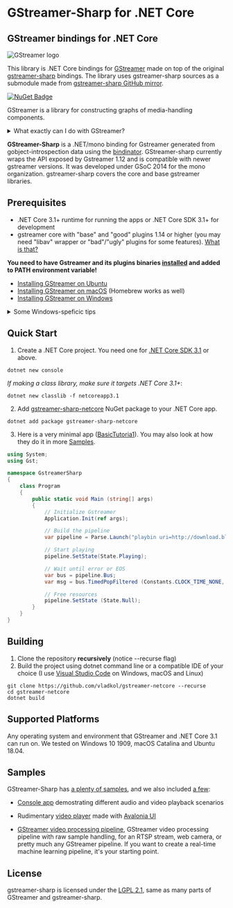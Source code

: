 # GStreamer-Sharp for .NET Core
## GStreamer bindings for .NET Core
![GStreamer logo](https://gstreamer.freedesktop.org/data/images/artwork/gstreamer-logo.svg)

This library is .NET Core bindings for [GStreamer](https://gstreamer.freedesktop.org/) made on top of the original [gstreamer-sharp](https://gitlab.freedesktop.org/gstreamer/gstreamer-sharp) bindings. The library uses gstreamer-sharp sources as a submodule made from [gstreamer-sharp GitHub mirror](https://github.com/GStreamer/gstreamer-sharp).

[![NuGet Badge](https://buildstats.info/nuget/gstreamer-sharp-netcore)](https://www.nuget.org/packages/gstreamer-sharp-netcore/)

GStreamer is a library for constructing graphs of media-handling components.
<details>
<summary>What exactly can I do with GStreamer?</summary>
GStreamer supports a range of scenarios from simple audio and video playback and streaming to complex audio (mixing) and video (non-linear editing) processing.

Applications can take advantage of advances in codec and filter technology transparently. Developers can add new codecs and filters by writing a simple plugin with a clean, generic interface. 

[Even more details](https://gstreamer.freedesktop.org/features/index.html)
</details>

**GStreamer-Sharp** is a .NET/mono binding for Gstreamer
generated from gobject-introspection data using the [bindinator](https://github.com/GLibSharp/bindinator). GStreamer-sharp currently wraps the API exposed by Gstreamer 1.12 and is compatible with newer gstreamer versions. It was developed
under GSoC 2014 for the mono organization. gstreamer-sharp covers
the core and base gstreamer libraries.

## Prerequisites
* .NET Core 3.1+ runtime for running the apps or .NET Core SDK 3.1+ for development 
* gstreamer core with "base" and "good" plugins 1.14 or higher (you may need "libav" wrapper or "bad"/"ugly" plugins for some features). 
[What is that?](https://gstreamer.freedesktop.org/documentation/additional/splitup.html)

**You need to have Gstreamer and its plugins binaries [installed](https://gstreamer.freedesktop.org/documentation/installing/index.html) and added to PATH environment variable!**
* [Installing GStreamer on Ubuntu](https://gstreamer.freedesktop.org/documentation/installing/on-linux.html#install-gstreamer-on-ubuntu-or-debian)
* [Installing GStreamer on macOS](https://gstreamer.freedesktop.org/documentation/installing/on-mac-osx.html) (Homebrew works as well)
* [Installing GStreamer on Windows](https://gstreamer.freedesktop.org/documentation/installing/on-windows.html) 
<details>
<summary>Some Windows-speficic tips</summary>
On Windows, gstreamer-sharp works only if you installed a MiniGW build. 

* We tested with [gstreamer-1.0-mingw-x86_64-1.16.2](https://gstreamer.freedesktop.org/data/pkg/windows/1.16.2/gstreamer-1.0-mingw-x86_64-1.16.2.msi). 

When installing GStreamer on Windows, in addition to default components, select *"Gstreamer 1.0 libav wrapper"*. 

%GSTREAMER_1_0_ROOT_X86_64%\bin (C:\gstreamer\1.0\x86_64\bin) must be added to **PATH** environment variable.

You may also need to create **GST_PLUGIN_PATH** environment variable pointing to %GSTREAMER_1_0_ROOT_X86_64%\lib\gstreamer-1.0 (C:\gstreamer\1.0\x86_64\lib\gstreamer-1.0). 
</details>

## Quick Start
1) Create a .NET Core project. You need one for [.NET Core SDK 3.1](https://dotnet.microsoft.com/download/dotnet-core/3.1) or above. 
```
dotnet new console
```
*If making a class library, make sure it targets .NET Core 3.1+*: 
```
dotnet new classlib -f netcoreapp3.1  
```
2) Add [gstreamer-sharp-netcore](https://www.nuget.org/packages/gstreamer-sharp-netcore/) NuGet package to your .NET Core app. 
```
dotnet add package gstreamer-sharp-netcore
```

3) Here is a very minimal app ([BasicTutoria1](https://github.com/GStreamer/gstreamer-sharp/blob/master/samples/BasicTutorial1.cs)). You may also look at how they do it in more [Samples](#samples).

```cs
using System;
using Gst; 

namespace GstreamerSharp
{
	class Program
	{
		public static void Main (string[] args)
		{
			// Initialize Gstreamer
			Application.Init(ref args);

			// Build the pipeline
			var pipeline = Parse.Launch("playbin uri=http://download.blender.org/durian/trailer/sintel_trailer-1080p.mp4");

			// Start playing
			pipeline.SetState(State.Playing);

			// Wait until error or EOS
			var bus = pipeline.Bus;
			var msg = bus.TimedPopFiltered (Constants.CLOCK_TIME_NONE, MessageType.Eos | MessageType.Error);

			// Free resources
			pipeline.SetState (State.Null);
		}
	}
}
```


## Building 
1) Clone the repository **recursively** (notice --recurse flag)
2) Build the project using dotnet command line or a compatible IDE of your choice (I use [Visual Studio Code](https://code.visualstudio.com/) on Windows, macOS and Linux)
```
git clone https://github.com/vladkol/gstreamer-netcore --recurse
cd gstreamer-netcore
dotnet build
```

## Supported Platforms
Any operating system and environment that GStreamer and .NET Core 3.1 can run on. We tested on Windows 10 1909, macOS Catalina and Ubuntu 18.04. 

## Samples
GStreamer-Sharp has [a plenty of samples](https://github.com/GStreamer/gstreamer-sharp/tree/master/samples), and we also included [a few](samples): 
* [Console app](samples/ConsoleSample) demostrating different audio and video playback scenarios 
* Rudimentary [video player](samples/AvaloniaPlayer) made with [Avalonia UI](https://github.com/AvaloniaUI/Avalonia)

* [GStreamer video processing pipeline](https://github.com/there-was-a-face/1-GStreamer-video), GStreamer video processing pipeline with raw sample handling, for an RTSP stream, web camera, or pretty much any GStreamer pipeline. If you want to create a real-time machine learning pipeline, it's your starting point.

## License 
gstreamer-sharp is licensed under the [LGPL 2.1](https://www.gnu.org/licenses/lgpl-2.1.html), same as many parts of GStreamer and gstreamer-sharp.

